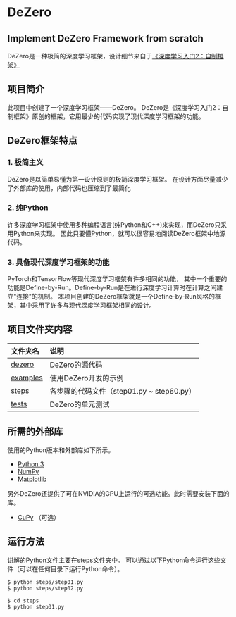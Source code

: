 # DeZero
Implement DeZero Framework from scratch
--- 
DeZero是一种极简的深度学习框架，设计细节来自于<a href="https://www.ituring.com.cn/book/2863">《深度学习入门2：自制框架》</a>


## 项目简介

此项目中创建了一个深度学习框架——DeZero。
DeZero是《深度学习入门2：自制框架》原创的框架，它用最少的代码实现了现代深度学习框架的功能。

<!-- <p>
<img src="https://raw.githubusercontent.com/oreilly-japan/deep-learning-from-scratch-3/images/dezero_logo.png" width="400px" </p>


<p>
  <a href="https://pypi.python.org/pypi/dezero"><img
		alt="pypi"
		src="https://img.shields.io/pypi/v/dezero.svg"></a>
  <a href="https://github.com/oreilly-japan/deep-learning-from-scratch-3/blob/master/LICENSE.md"><img
		alt="MIT License"
		src="http://img.shields.io/badge/license-MIT-blue.svg"></a>
</p> -->

## DeZero框架特点

### 1. 极简主义
DeZero是以简单易懂为第一设计原则的极简深度学习框架。
在设计方面尽量减少了外部库的使用，内部代码也压缩到了最简化

### 2. 纯Python
许多深度学习框架中使用多种编程语言(纯Python和C++)来实现，而DeZero只采用Python来实现。
因此只要懂Python，就可以很容易地阅读DeZero框架中地源代码。

### 3. 具备现代深度学习框架的功能
PyTorch和TensorFlow等现代深度学习框架有许多相同的功能，
其中一个重要的功能是Define-by-Run。Define-by-Run是在进行深度学习计算时在计算之间建立"连接"的机制。
本项目创建的DeZero框架就是一个Define-by-Run风格的框架，其中采用了许多与现代深度学习框架相同的设计。


## 项目文件夹内容

|文件夹名 |说明         |
|:--        |:--                  |
|[dezero](/dezero)       |DeZero的源代码|
|[examples](/examples)     |使用DeZero开发的示例|
|[steps](/steps)|各步骤的代码文件（step01.py ~ step60.py）|
|[tests](/tests)|DeZero的单元测试|


## 所需的外部库

使用的Python版本和外部库如下所示。

- [Python 3](https://docs.python.org/3/)
- [NumPy](https://numpy.org/)
- [Matplotlib](https://matplotlib.org/)

另外DeZero还提供了可在NVIDIA的GPU上运行的可选功能。此时需要安装下面的库。

- [CuPy](https://cupy.chainer.org/) （可选）


## 运行方法

讲解的Python文件主要在[steps](/steps)文件夹中。
可以通过以下Python命令运行这些文件（可以在任何目录下运行Python命令）。

```
$ python steps/step01.py
$ python steps/step02.py

$ cd steps
$ python step31.py
```
